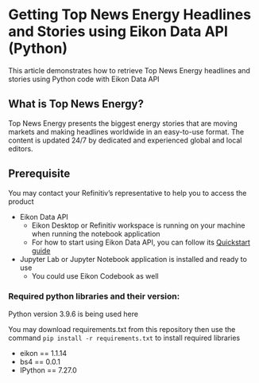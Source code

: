 # Getting Top News Energy Headlines and Stories using Eikon Data API (Python)
This article demonstrates how to retrieve Top News Energy headlines and stories using Python code with Eikon Data API

## <a id="TopNewsEnergy"></a>What is Top News Energy?

Top News Energy presents the biggest energy stories that are moving markets and making headlines worldwide in an easy-to-use format. The content is updated 24/7 by dedicated and experienced global and local editors.

## <a id="Prerequisite"></a>Prerequisite
You may contact your Refinitiv’s representative to help you to access the product

- Eikon Data API
    - Eikon Desktop or Refinitiv workspace is running on your machine when running the notebook application
    - For how to start using Eikon Data API, you can follow its [Quickstart guide](https://developers.refinitiv.com/en/api-catalog/eikon/eikon-data-api/quick-start)
- Jupyter Lab or Jupyter Notebook application is installed and ready to use
    - You could use Eikon Codebook as well

### Required python libraries and their version:
Python version 3.9.6 is being used here

You may download requirements.txt from this repository then use the command `pip install -r requirements.txt` to install required libraries
-  eikon == 1.1.14
-  bs4 == 0.0.1
-  IPython == 7.27.0
